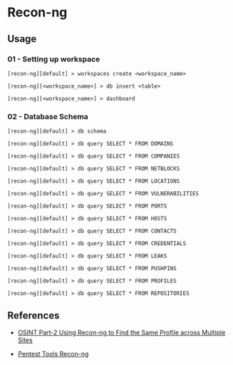 # Recon-ng

## Usage

### 01 - Setting up workspace

```
[recon-ng][default] > workspaces create <workspace_name>

[recon-ng][<workspace_name>] > db insert <table>

[recon-ng][<workspace_name>] > dashboard
```

### 02 - Database Schema

```
[recon-ng][default] > db schema

[recon-ng][default] > db query SELECT * FROM DOMAINS

[recon-ng][default] > db query SELECT * FROM COMPANIES

[recon-ng][default] > db query SELECT * FROM NETBLOCKS

[recon-ng][default] > db query SELECT * FROM LOCATIONS

[recon-ng][default] > db query SELECT * FROM VULNERABILITIES

[recon-ng][default] > db query SELECT * FROM PORTS

[recon-ng][default] > db query SELECT * FROM HOSTS

[recon-ng][default] > db query SELECT * FROM CONTACTS

[recon-ng][default] > db query SELECT * FROM CREDENTIALS

[recon-ng][default] > db query SELECT * FROM LEAKS

[recon-ng][default] > db query SELECT * FROM PUSHPINS

[recon-ng][default] > db query SELECT * FROM PROFILES

[recon-ng][default] > db query SELECT * FROM REPOSITORIES
```

## References

- [OSINT Part-2 Using Recon-ng to Find the Same Profile across Multiple Sites](https://www.hackers-arise.com/post/2019/05/16/OSINT-Part-2-Using-recon-ng-to-find-the-Same-Profile-across-Multiple-Sites)

- [Pentest Tools Recon-ng](https://chousensha.github.io/blog/2016/08/29/pentest-tools-recon-ng/)